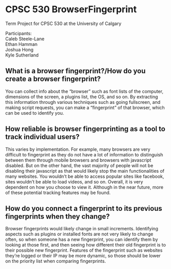 # CPSC 530 BrowserFingerprint  
Term Project for CPSC 530 at the University of Calgary  
  
Participants:  
Caleb Steele-Lane  
Ethan Hamman  
Joshua Hong  
Kyle Sutherland  

## What is a browser fingerprint?/How do you create a browser fingerprint?  
You can collect info about the “browser” such as font lists of the computer, dimensions of the screen, a plugins list, the OS, and so on. By extracting this information through various techniques such as going fullscreen, and making script requests, you can make a “fingerprint” of that browser, which can be used to identify you.

## How reliable is browser fingerprinting as a tool to track individual users?  
This varies by implementation. For example, many browsers are very difficult to fingerprint as they do not have a lot of information to distinguish between them through mobile browsers and browsers with javascript disabled.
But on the other hand, the vast majority of people will not be disabling their javascript as that would likely stop the main functionalities of many websites. You wouldn’t be able to access popular sites like facebook, sites wouldn’t be able to load videos, and so on.
Overall, it is very dependent on how you choose to view it. Although in the near future, more of these potential tracking features may be found.

## How do you connect a fingerprint to its previous fingerprints when they change?  
Browser fingerprints would likely change in small increments. Identifying aspects such as plugins or installed fonts are not very likely to change often, so when someone has a new fingerprint, you can identify them by looking at those first, and then seeing how different their old fingerprint is to their possible new fingerprint. Features of the fingerprint such as websites they’re logged or their IP may be more dynamic, so those should be lower on the priority list when comparing fingerprints.
